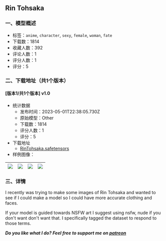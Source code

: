 ## Rin Tohsaka
### 一、模型概述

- 标签：`anime`, `character`, `sexy`, `female`, `woman`, `fate`
- 下载数：1814
- 收藏人数：392
- 评论人数：1
- 评分人数：1
- 评分：5

### 二、下载地址（共1个版本）

#### [版本1/共1个版本] v1.0

- 统计数据
  - 发布时间：2023-05-01T22:38:05.730Z
  - 原始模型：Other
  - 下载数：1814
  - 评分人数：1
  - 评分：5
- 下载地址
  - [RinTohsaka.safetensors](https://civitai.com/api/download/models/60120)
- 样例图像：

| <img src="https://image.civitai.com/xG1nkqKTMzGDvpLrqFT7WA/d62bcb61-001e-4b1e-828b-98835cc0e800/width=450/656304.jpeg" /> | <img src="https://image.civitai.com/xG1nkqKTMzGDvpLrqFT7WA/b6713ff7-6744-4974-eaf1-35045c082d00/width=450/656305.jpeg" /> | <img src="https://image.civitai.com/xG1nkqKTMzGDvpLrqFT7WA/b5fdf48a-06f5-4142-13d3-b3484eafde00/width=450/656303.jpeg" /> | <img src="https://image.civitai.com/xG1nkqKTMzGDvpLrqFT7WA/75590881-17d6-4ebe-3497-2a7187e8e800/width=450/656300.jpeg" /> |
| ---- | ---- | ---- | ---- |


### 三、详情
<p>I recently was trying to make some images of Rin Tohsaka and wanted to see if I could make a model so I could have more accurate clothing and faces. </p><p>If your model is guided towards NSFW art I suggest using nsfw, nude if you don't want don't want that. I specifically tagged the dataset to respond to those terms.</p><p><strong><em>Do you like what I do? Feel free to support me on </em></strong><a target="_blank" rel="ugc" href="https://www.patreon.com/ai_anime"><strong><em>patreon</em></strong></a></p>